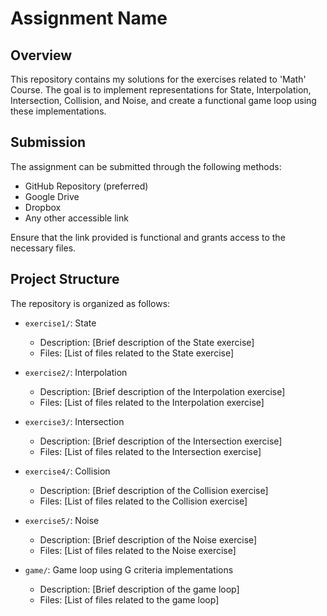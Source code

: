 # Assignment Name

## Overview

This repository contains my solutions for the exercises related to 'Math' Course. The goal is to implement representations for State, Interpolation, Intersection, Collision, and Noise, and create a functional game loop using these implementations.

## Submission

The assignment can be submitted through the following methods:

- GitHub Repository (preferred)
- Google Drive
- Dropbox
- Any other accessible link

Ensure that the link provided is functional and grants access to the necessary files.

## Project Structure

The repository is organized as follows:

- `exercise1/`: State
  - Description: [Brief description of the State exercise]
  - Files: [List of files related to the State exercise]

- `exercise2/`: Interpolation
  - Description: [Brief description of the Interpolation exercise]
  - Files: [List of files related to the Interpolation exercise]

- `exercise3/`: Intersection
  - Description: [Brief description of the Intersection exercise]
  - Files: [List of files related to the Intersection exercise]

- `exercise4/`: Collision
  - Description: [Brief description of the Collision exercise]
  - Files: [List of files related to the Collision exercise]

- `exercise5/`: Noise
  - Description: [Brief description of the Noise exercise]
  - Files: [List of files related to the Noise exercise]

- `game/`: Game loop using G criteria implementations
  - Description: [Brief description of the game loop]
  - Files: [List of files related to the game loop]

